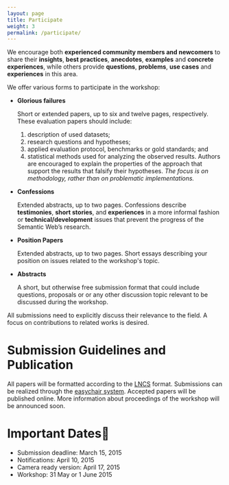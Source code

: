 ```yaml
---
layout: page
title: Participate
weight: 3
permalink: /participate/
---
```

We encourage both **experienced community members and newcomers** to share their **insights**, **best practices**, **anecdotes**, **examples** and **concrete experiences**, while others provide **questions**, **problems**, **use cases** and **experiences** in this area.

We offer various forms to participate in the workshop:

- **Glorious failures**

  Short or extended papers, up to six and twelve pages, respectively. These evaluation papers should include:
  1. description of used datasets;
  2. research questions and hypotheses;
  3. applied evaluation protocol, benchmarks or gold standards; and
  4. statistical methods used for analyzing the observed results.
  Authors are encouraged to explain the properties of the approach that support the results that falsify their hypotheses.
  *The focus is on methodology, rather than on problematic implementations.*

- **Confessions**

  Extended abstracts, up to two pages. Confessions describe **testimonies**, **short stories**, and **experiences** in a more informal fashion or **technical/development** issues that prevent the progress of the Semantic Web’s research.

- **Position Papers**

  Extended abstracts, up to two pages.
  Short essays describing your position on issues related to the workshop's topic.

- **Abstracts**

  A short, but otherwise free submission format that could include questions, proposals or or any other discussion topic relevant to be discussed during the workshop.

All submissions need to explicitly discuss their relevance to the field. A focus on contributions to related works is desired.

Submission Guidelines and Publication
=================================
All papers will be formatted according to the [LNCS](http://www.springer.com/computer/lncs?SGWID=0-164-0-0-0) format. Submissions can be realized through the [easychair system](https://easychair.org/conferences/?conf=noise15). Accepted papers will be published online. More information about proceedings of the workshop will be announced soon.

Important Dates
===============

- Submission deadline: March 15, 2015
- Notifications: April 10, 2015
- Camera ready version: April 17, 2015
- Workshop: 31 May or 1 June 2015
